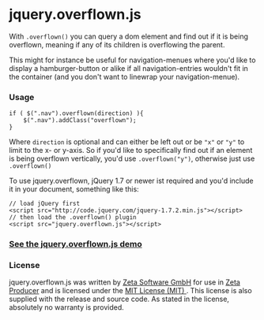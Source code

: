 # jquery.overflown.js

With `.overflown()` you can query a dom element and find out if it is being overflown, meaning if any of its children is overflowing the parent.

This might for instance be useful for navigation-menues where you'd like to display a hamburger-button or alike if all navigation-entries wouldn't fit in the container (and you don't want to linewrap your navigation-menue).


### Usage

	if ( $(".nav").overflown(direction) ){
		$(".nav").addClass("overflown");
	}
	
Where `direction` is optional and can either be left out or be `"x"` or `"y"` to limit to the x- or y-axis. So if you'd like to specifically find out if an element is being overflown vertically, you'd use `.overflown("y")`, otherwise just use `.overflown()`

To use jquery.overflown, jQuery 1.7 or newer ist required and you'd include it in your document, something like this:

	// load jQuery first
	<script src="http://code.jquery.com/jquery-1.7.2.min.js"></script>
	// then load the .overflown() plugin
	<script src="jquery.overflown.js"></script>

### [See the jquery.overflown.js demo](https://zetasoftware.github.io/jquery-overflown-plugin/demo.html)

### License
jquery.overflown.js was written by <a href="https://www.zeta-software.de/">Zeta Software GmbH</a> for use in <a href="https://www.zeta-producer.com/">Zeta Producer</a> and is licensed under the <a href="https://opensource.org/licenses/MIT">MIT License (MIT) </a>. This license is also supplied with the release and source code. 
As stated in the license, absolutely no warranty is provided.
